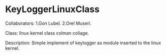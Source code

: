 # KeyLoggerLinuxClass

Collaborators: 
	1.Gon Lubel.
	2.Orel Museri.

Class:
	linux kernel class colman collage.

Description:
	Simple implement of keylogger as module inserted to the linux kernel.
